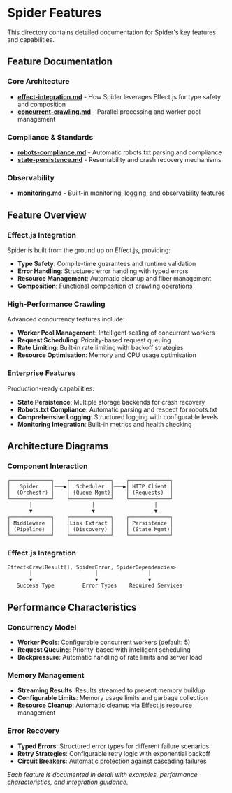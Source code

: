 # Spider Features

This directory contains detailed documentation for Spider's key features and capabilities.

## Feature Documentation

### Core Architecture
- **[effect-integration.md](./effect-integration.md)** - How Spider leverages Effect.js for type safety and composition
- **[concurrent-crawling.md](./concurrent-crawling.md)** - Parallel processing and worker pool management

### Compliance & Standards
- **[robots-compliance.md](./robots-compliance.md)** - Automatic robots.txt parsing and compliance
- **[state-persistence.md](./state-persistence.md)** - Resumability and crash recovery mechanisms

### Observability
- **[monitoring.md](./monitoring.md)** - Built-in monitoring, logging, and observability features

## Feature Overview

### Effect.js Integration
Spider is built from the ground up on Effect.js, providing:
- **Type Safety**: Compile-time guarantees and runtime validation
- **Error Handling**: Structured error handling with typed errors  
- **Resource Management**: Automatic cleanup and fiber management
- **Composition**: Functional composition of crawling operations

### High-Performance Crawling
Advanced concurrency features include:
- **Worker Pool Management**: Intelligent scaling of concurrent workers
- **Request Scheduling**: Priority-based request queuing
- **Rate Limiting**: Built-in rate limiting with backoff strategies
- **Resource Optimisation**: Memory and CPU usage optimisation

### Enterprise Features
Production-ready capabilities:
- **State Persistence**: Multiple storage backends for crash recovery
- **Robots.txt Compliance**: Automatic parsing and respect for robots.txt
- **Comprehensive Logging**: Structured logging with configurable levels
- **Monitoring Integration**: Built-in metrics and health checking

## Architecture Diagrams

### Component Interaction
```
┌─────────────┐    ┌─────────────┐    ┌─────────────┐
│   Spider    │───▶│  Scheduler  │───▶│ HTTP Client │
│  (Orchestr) │    │ (Queue Mgmt)│    │ (Requests)  │
└─────────────┘    └─────────────┘    └─────────────┘
       │                   │                   │
       ▼                   ▼                   ▼
┌─────────────┐    ┌─────────────┐    ┌─────────────┐
│ Middleware  │    │Link Extract │    │ Persistence │
│ (Pipeline)  │    │ (Discovery) │    │ (State Mgmt)│
└─────────────┘    └─────────────┘    └─────────────┘
```

### Effect.js Integration
```
Effect<CrawlResult[], SpiderError, SpiderDependencies>
       │                    │                │
       ▼                    ▼                ▼
   Success Type         Error Types    Required Services
```

## Performance Characteristics

### Concurrency Model
- **Worker Pools**: Configurable concurrent workers (default: 5)
- **Request Queuing**: Priority-based with intelligent scheduling
- **Backpressure**: Automatic handling of rate limits and server load

### Memory Management
- **Streaming Results**: Results streamed to prevent memory buildup
- **Configurable Limits**: Memory usage limits and garbage collection
- **Resource Cleanup**: Automatic cleanup via Effect.js resource management

### Error Recovery
- **Typed Errors**: Structured error types for different failure scenarios
- **Retry Strategies**: Configurable retry logic with exponential backoff
- **Circuit Breakers**: Automatic protection against cascading failures

*Each feature is documented in detail with examples, performance characteristics, and integration guidance.*